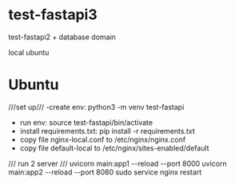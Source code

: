 # test-fastapi3
test-fastapi2 + database domain

local ubuntu
# Ubuntu
///set up///
-create env:
    python3 -m venv test-fastapi 
- run env:
    source test-fastapi/bin/activate
- install requirements.txt:
    pip install -r requirements.txt
- copy file nginx-local.conf to /etc/nginx/nginx.conf
- copy file default-local to /etc/nginx/sites-enabled/default

/// run 2 server ///
    uvicorn main:app1 --reload --port 8000
    uvicorn main:app2 --reload --port 8080
    sudo service nginx restart